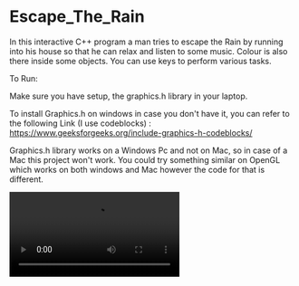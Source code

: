 # Escape_The_Rain

In this interactive C++ program a man tries to escape the Rain by running into his house so that he can relax and listen to some music. Colour is also there inside some objects. You can use keys to perform various tasks.


To Run:

Make sure you have setup, the graphics.h library in your laptop.

To install Graphics.h on windows in case you don't have it, you can refer to the following Link (I use codeblocks) :
https://www.geeksforgeeks.org/include-graphics-h-codeblocks/


Graphics.h library works on a Windows Pc and not on Mac, so in case of a Mac this project won't work. You could try something similar on OpenGL which works on both windows and Mac however the code for that is different. 

 
![Escape_The_Rain Demo](https://github.com/mokshkant7/Escape_The_Rain/blob/master/Escape_The_Rain%20Demo.mp4)
